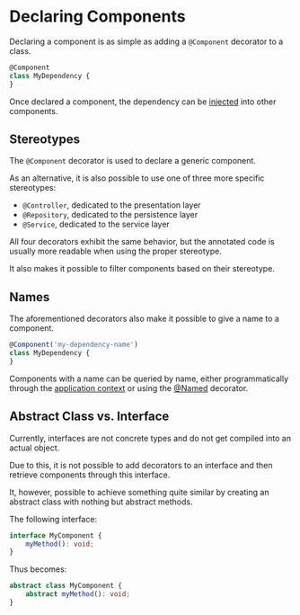 # Declaring Components

Declaring a component is as simple as adding a `@Component` decorator to a class.

```typescript
@Component
class MyDependency {
}
```

Once declared a component, the dependency can be [injected](component-injection.md) into other components.

## Stereotypes

The `@Component` decorator is used to declare a generic component.

As an alternative, it is also possible to use one of three more specific stereotypes:

- `@Controller`, dedicated to the presentation layer
- `@Repository`, dedicated to the persistence layer
- `@Service`, dedicated to the service layer

All four decorators exhibit the same behavior, but the annotated code is usually more readable when using the proper stereotype.

It also makes it possible to filter components based on their stereotype.

## Names

The aforementioned decorators also make it possible to give a name to a component.

```typescript
@Component('my-dependency-name')
class MyDependency {
}
```

Components with a name can be queried by name, either programmatically through the [application context](application-context.md) or using the [@Named](component-injection.md#named-injection) decorator.

## Abstract Class vs. Interface

Currently, interfaces are not concrete types and do not get compiled into an actual object.

Due to this, it is not possible to add decorators to an interface and then retrieve components through this interface.

It, however, possible to achieve something quite similar by creating an abstract class with nothing but abstract methods.

The following interface:

```typescript
interface MyComponent {
    myMethod(): void;
}
```

Thus becomes:

```typescript
abstract class MyComponent {
    abstract myMethod(): void;
}
```

